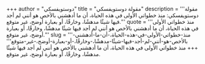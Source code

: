 +++
author = "دوستويفسكي"
title = "مقولة دوستويفسكي"
description = '''مقولة دوستويفسكي: منذ خطواتي الأولى في هذه الحياة، أن ما أدهشني بالأخص هو أنني لم أجد فيها شيئًا مدهشًا، وخارقًا، أو بعبارة أوضح، غير متوقع.'''
quote = '''منذ خطواتي الأولى في هذه الحياة، أن ما أدهشني بالأخص هو أنني لم أجد فيها شيئًا مدهشًا، وخارقًا، أو بعبارة أوضح، غير متوقع.'''
slug = '''منذ-خطواتي-الأولى-في-هذه-الحياة،-أن-ما-أدهشني-بالأخص-هو-أنني-لم-أجد-فيها-شيئًا-مدهشًا،-وخارقًا،-أو-بعبارة-أوضح،-غير-متوقع'''
+++
منذ خطواتي الأولى في هذه الحياة، أن ما أدهشني بالأخص هو أنني لم أجد فيها شيئًا مدهشًا، وخارقًا، أو بعبارة أوضح، غير متوقع.
